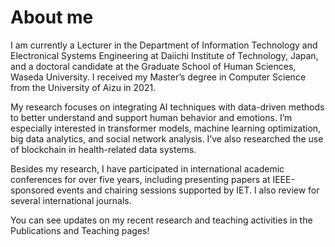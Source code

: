 About me
======
I am currently a Lecturer in the Department of Information Technology and Electronical Systems Engineering at Daiichi Institute of Technology, Japan, and a doctoral candidate at the Graduate School of Human Sciences, Waseda University. I received my Master’s degree in Computer Science from the University of Aizu in 2021.

My research focuses on integrating AI techniques with data-driven methods to better understand and support human behavior and emotions. I’m especially interested in transformer models, machine learning optimization, big data analytics, and social network analysis. I’ve also researched the use of blockchain in health-related data systems.

Besides my research, I have participated in international academic conferences for over five years, including presenting papers at IEEE-sponsored events and chairing sessions supported by IET. I also review for several international journals.

You can see updates on my recent research and teaching activities in the Publications and Teaching pages!





